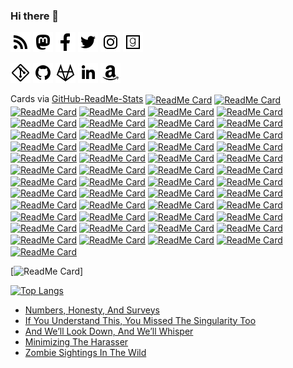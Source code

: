 <link rel="stylesheet" href="https://stevensaus.com/css/line-awesome/font-awesome-line-awesome/css/all.min.css">

### Hi there 👋

<!--
**uriel1998/uriel1998** is a ✨ _special_ ✨ repository because its `README.md` (this file) appears on your GitHub profile.

Here are some ideas to get you started:

- 🔭 I’m currently working on ...
- 🌱 I’m currently learning ...
- 👯 I’m looking to collaborate on ...
- 🤔 I’m looking for help with ...
- 💬 Ask me about ...
- 📫 How to reach me: ...
- 😄 Pronouns: ...
- ⚡ Fun fact: ...
-->

<img width=32px height=32px src="./icons/rss-solid.svg"><a href="http://feeds.feedburner.com/Ideatrash" target="_blank"></a>
<img width=32px height=32px src="./icons/mastodon.svg"><a href="https://faithcollapsing.com/users/StevenSaus" target="_blank"></a>
<img width=32px height=32px src="./icons/facebook-f.svg"><a href="http://www.facebook.com/pages/Steven-Saus/328725503674" target="_blank"></a>
<img width=32px height=32px src="./icons/twitter.svg"><a href="http://www.twitter.com/uriel1998" target="_blank"></a>
<img width=32px height=32px src="./icons/instagram.svg"><a href="https://www.instagram.com/uriel1998/" target="_blank"></a>
<img width=32px height=32px src="./icons/goodreads.svg"><a href="http://www.goodreads.com/author/show/3145527.Steven_Saus" target="_blank"></a>

<img width=32px height=32px src="./icons/git.svg"><a href="https://git.faithcollapsing.com" target="_blank"></a>
<img width=32px height=32px src="./icons/github.svg"><a href="https://github.com/uriel1998" target="_blank"></a>
<img width=32px height=32px src="./icons/gitlab.svg"><a href="https://gitlab.com/uriel1998" target="_blank"></a>
<img width=32px height=32px src="./icons/linkedin-in.svg"><a href="http://www.linkedin.com/in/stevensaus" target="_blank"></a>
<img width=32px height=32px src="./icons/amazon.svg"><a href="https://www.amazon.com/author/stevensaus" target="_blank"></a>

Cards via [GitHub-ReadMe-Stats](https://github.com/anuraghazra/github-readme-stats)
<a target="_blank" href="https://github.com/anuraghazra/agaetr"><img align="center" alt="ReadMe Card" src="https://github-readme-stats.vercel.app/api/pin/?username=uriel1998&repo=agaetr" /></a>
<a target="_blank" href="https://github.com/anuraghazra/automatic_wondershaper_wombat"><img align="center" alt="ReadMe Card" src="https://github-readme-stats.vercel.app/api/pin/?username=uriel1998&repo=automatic_wondershaper_wombat" /></a>
<a target="_blank" href="https://github.com/anuraghazra/autosuspendscript"><img align="center" alt="ReadMe Card" src="https://github-readme-stats.vercel.app/api/pin/?username=uriel1998&repo=autosuspendscript" /></a>
<a target="_blank" href="https://github.com/anuraghazra/bash_alarm_clock"><img align="center" alt="ReadMe Card" src="https://github-readme-stats.vercel.app/api/pin/?username=uriel1998&repo=bash_alarm_clock" /></a>
<a target="_blank" href="https://github.com/anuraghazra/cgimpd"><img align="center" alt="ReadMe Card" src="https://github-readme-stats.vercel.app/api/pin/?username=uriel1998&repo=cgimpd" /></a>
<a target="_blank" href="https://github.com/anuraghazra/cmus_pls"><img align="center" alt="ReadMe Card" src="https://github-readme-stats.vercel.app/api/pin/?username=uriel1998&repo=cmus_pls" /></a>
<a target="_blank" href="https://github.com/anuraghazra/conky_cryptocurrency_info"><img align="center" alt="ReadMe Card" src="https://github-readme-stats.vercel.app/api/pin/?username=uriel1998&repo=conky_cryptocurrency_info" /></a>
<a target="_blank" href="https://github.com/anuraghazra/daywall"><img align="center" alt="ReadMe Card" src="https://github-readme-stats.vercel.app/api/pin/?username=uriel1998&repo=daywall" /></a>
<a target="_blank" href="https://github.com/anuraghazra/ddwrt-who-is-connected"><img align="center" alt="ReadMe Card" src="https://github-readme-stats.vercel.app/api/pin/?username=uriel1998&repo=ddwrt-who-is-connected" /></a>
<a target="_blank" href="https://github.com/anuraghazra/dollop-of-book-covers"><img align="center" alt="ReadMe Card" src="https://github-readme-stats.vercel.app/api/pin/?username=uriel1998&repo=dollop-of-book-covers" /></a>
<a target="_blank" href="https://github.com/anuraghazra/ebook-utilz"><img align="center" alt="ReadMe Card" src="https://github-readme-stats.vercel.app/api/pin/?username=uriel1998&repo=ebook-utilz" /></a>
<a target="_blank" href="https://github.com/anuraghazra/gpgfinder"><img align="center" alt="ReadMe Card" src="https://github-readme-stats.vercel.app/api/pin/?username=uriel1998&repo=gpgfinder" /></a>
<a target="_blank" href="https://github.com/anuraghazra/khalo"><img align="center" alt="ReadMe Card" src="https://github-readme-stats.vercel.app/api/pin/?username=uriel1998&repo=khalo" /></a>
<a target="_blank" href="https://github.com/anuraghazra/kodi-cli"><img align="center" alt="ReadMe Card" src="https://github-readme-stats.vercel.app/api/pin/?username=uriel1998&repo=kodi-cli" /></a>
<a target="_blank" href="https://github.com/anuraghazra/lastfm_chart_services"><img align="center" alt="ReadMe Card" src="https://github-readme-stats.vercel.app/api/pin/?username=uriel1998&repo=lastfm_chart_services" /></a>
<a target="_blank" href="https://github.com/anuraghazra/mpdq"><img align="center" alt="ReadMe Card" src="https://github-readme-stats.vercel.app/api/pin/?username=uriel1998&repo=mpdq" /></a>
<a target="_blank" href="https://github.com/anuraghazra/multiple_scripts"><img align="center" alt="ReadMe Card" src="https://github-readme-stats.vercel.app/api/pin/?username=uriel1998&repo=multiple_scripts" /></a>
<a target="_blank" href="https://github.com/anuraghazra/muna"><img align="center" alt="ReadMe Card" src="https://github-readme-stats.vercel.app/api/pin/?username=uriel1998&repo=muna" /></a>
<a target="_blank" href="https://github.com/anuraghazra/networkcontrol-wicd-networkmanager"><img align="center" alt="ReadMe Card" src="https://github-readme-stats.vercel.app/api/pin/?username=uriel1998&repo=networkcontrol-wicd-networkmanager" /></a>
<a target="_blank" href="https://github.com/anuraghazra/newsbeuter-dangerzone"><img align="center" alt="ReadMe Card" src="https://github-readme-stats.vercel.app/api/pin/?username=uriel1998&repo=newsbeuter-dangerzone" /></a>
<a target="_blank" href="https://github.com/anuraghazra/obdevicemenu_udisks2_bash"><img align="center" alt="ReadMe Card" src="https://github-readme-stats.vercel.app/api/pin/?username=uriel1998&repo=obdevicemenu_udisks2_bash" /></a>
<a target="_blank" href="https://github.com/anuraghazra/orindi"><img align="center" alt="ReadMe Card" src="https://github-readme-stats.vercel.app/api/pin/?username=uriel1998&repo=orindi" /></a>
<a target="_blank" href="https://github.com/anuraghazra/picframe_conky"><img align="center" alt="ReadMe Card" src="https://github-readme-stats.vercel.app/api/pin/?username=uriel1998&repo=picframe_conky" /></a>
<a target="_blank" href="https://github.com/anuraghazra/ppl_virdirsyncer_addysearch"><img align="center" alt="ReadMe Card" src="https://github-readme-stats.vercel.app/api/pin/?username=uriel1998&repo=ppl_virdirsyncer_addysearch" /></a>
<a target="_blank" href="https://github.com/anuraghazra/quite_intriguing"><img align="center" alt="ReadMe Card" src="https://github-readme-stats.vercel.app/api/pin/?username=uriel1998&repo=quite_intriguing" /></a>
<a target="_blank" href="https://github.com/anuraghazra/quotable"><img align="center" alt="ReadMe Card" src="https://github-readme-stats.vercel.app/api/pin/?username=uriel1998&repo=quotable" /></a>
<a target="_blank" href="https://github.com/anuraghazra/rtp_mpd_pulseaudio_switcher"><img align="center" alt="ReadMe Card" src="https://github-readme-stats.vercel.app/api/pin/?username=uriel1998&repo=rtp_mpd_pulseaudio_switcher" /></a>
<a target="_blank" href="https://github.com/anuraghazra/saurian-web-history-pollution"><img align="center" alt="ReadMe Card" src="https://github-readme-stats.vercel.app/api/pin/?username=uriel1998&repo=saurian-web-history-pollution" /></a>
<a target="_blank" href="https://github.com/anuraghazra/shiny-gif-disco"><img align="center" alt="ReadMe Card" src="https://github-readme-stats.vercel.app/api/pin/?username=uriel1998&repo=shiny-gif-disco" /></a>
<a target="_blank" href="https://github.com/anuraghazra/showdocs-wombat"><img align="center" alt="ReadMe Card" src="https://github-readme-stats.vercel.app/api/pin/?username=uriel1998&repo=showdocs-wombat" /></a>
<a target="_blank" href="https://github.com/anuraghazra/simple_listen_to_di"><img align="center" alt="ReadMe Card" src="https://github-readme-stats.vercel.app/api/pin/?username=uriel1998&repo=simple_listen_to_di" /></a>
<a target="_blank" href="https://github.com/anuraghazra/simple_placeholder_images"><img align="center" alt="ReadMe Card" src="https://github-readme-stats.vercel.app/api/pin/?username=uriel1998&repo=simple_placeholder_images" /></a>
<a target="_blank" href="https://github.com/anuraghazra/simplescraper"><img align="center" alt="ReadMe Card" src="https://github-readme-stats.vercel.app/api/pin/?username=uriel1998&repo=simplescraper" /></a>
<a target="_blank" href="https://github.com/anuraghazra/skipa"><img align="center" alt="ReadMe Card" src="https://github-readme-stats.vercel.app/api/pin/?username=uriel1998&repo=skipa" /></a>
<a target="_blank" href="https://github.com/anuraghazra/sshmaster"><img align="center" alt="ReadMe Card" src="https://github-readme-stats.vercel.app/api/pin/?username=uriel1998&repo=sshmaster" /></a>
<a target="_blank" href="https://github.com/anuraghazra/stop_and_restore_x_windows"><img align="center" alt="ReadMe Card" src="https://github-readme-stats.vercel.app/api/pin/?username=uriel1998&repo=stop_and_restore_x_windows" /></a>
<a target="_blank" href="https://github.com/anuraghazra/surfraw_ob"><img align="center" alt="ReadMe Card" src="https://github-readme-stats.vercel.app/api/pin/?username=uriel1998&repo=surfraw_ob" /></a>
<a target="_blank" href="https://github.com/anuraghazra/tasker-weasel"><img align="center" alt="ReadMe Card" src="https://github-readme-stats.vercel.app/api/pin/?username=uriel1998&repo=tasker-weasel" /></a>
<a target="_blank" href="https://github.com/anuraghazra/thuit"><img align="center" alt="ReadMe Card" src="https://github-readme-stats.vercel.app/api/pin/?username=uriel1998&repo=thuit" /></a>
<a target="_blank" href="https://github.com/anuraghazra/ufw-iptables-archer"><img align="center" alt="ReadMe Card" src="https://github-readme-stats.vercel.app/api/pin/?username=uriel1998&repo=ufw-iptables-archer" /></a>
<a target="_blank" href="https://github.com/anuraghazra/uget_autosorter"><img align="center" alt="ReadMe Card" src="https://github-readme-stats.vercel.app/api/pin/?username=uriel1998&repo=uget_autosorter" /></a>
<a target="_blank" href="https://github.com/anuraghazra/versionscripts"><img align="center" alt="ReadMe Card" src="https://github-readme-stats.vercel.app/api/pin/?username=uriel1998&repo=versionscripts" /></a>
<a target="_blank" href="https://github.com/anuraghazra/vindauga"><img align="center" alt="ReadMe Card" src="https://github-readme-stats.vercel.app/api/pin/?username=uriel1998&repo=vindauga" /></a>
<a target="_blank" href="https://github.com/anuraghazra/volumerb"><img align="center" alt="ReadMe Card" src="https://github-readme-stats.vercel.app/api/pin/?username=uriel1998&repo=volumerb" /></a>
<a target="_blank" href="https://github.com/anuraghazra/vpn-kumquat"><img align="center" alt="ReadMe Card" src="https://github-readme-stats.vercel.app/api/pin/?username=uriel1998&repo=vpn-kumquat" /></a>
<a target="_blank" href="https://github.com/anuraghazra/weather.sh"><img align="center" alt="ReadMe Card" src="https://github-readme-stats.vercel.app/api/pin/?username=uriel1998&repo=weather.sh" /></a>
<a target="_blank" href="https://github.com/anuraghazra/WWIV_Utilities"><img align="center" alt="ReadMe Card" src="https://github-readme-stats.vercel.app/api/pin/?username=uriel1998&repo=WWIV_Utilities" /></a>
<a target="_blank" href="https://github.com/anuraghazra/xeleris"><img align="center" alt="ReadMe Card" src="https://github-readme-stats.vercel.app/api/pin/?username=uriel1998&repo=xeleris" /></a>
<a target="_blank" href="https://github.com/anuraghazra/xmbc_kodi_art_helper"><img align="center" alt="ReadMe Card" src="https://github-readme-stats.vercel.app/api/pin/?username=uriel1998&repo=xmbc_kodi_art_helper" /></a>
<a target="_blank" href="https://github.com/anuraghazra/xterm_icons"><img align="center" alt="ReadMe Card" src="https://github-readme-stats.vercel.app/api/pin/?username=uriel1998&repo=xterm_icons" /></a>
<a target="_blank" href="https://github.com/anuraghazra/yolo-mpd"><img align="center" alt="ReadMe Card" src="https://github-readme-stats.vercel.app/api/pin/?username=uriel1998&repo=yolo-mpd" /></a>

[![ReadMe Card](https://github-readme-stats.vercel.app/api/?username=uriel1998&include_all_commits=yes&repo=github-readme-stats)]

[![Top Langs](https://github-readme-stats.vercel.app/api/top-langs/?username=uriel1998)](https://github.com/anuraghazra/github-readme-stats)

<!-- BLOG-POST-LIST:START -->
- [Numbers, Honesty, And Surveys](https://ideatrash.net/2020/09/numbers-honesty-and-surveys.html)
- [If You Understand This, You Missed The Singularity Too](https://ideatrash.net/2020/09/if-you-understand-this-you-missed-the-singularity-too.html)
- [And We’ll Look Down, And We’ll Whisper](https://ideatrash.net/2020/09/and-well-look-down-and-well-whisper.html)
- [Minimizing The Harasser](https://ideatrash.net/2020/09/minimizing-the-harasser.html)
- [Zombie Sightings In The Wild](https://ideatrash.net/2020/08/zombie-sightings-in-the-wild.html)
<!-- BLOG-POST-LIST:END -->
